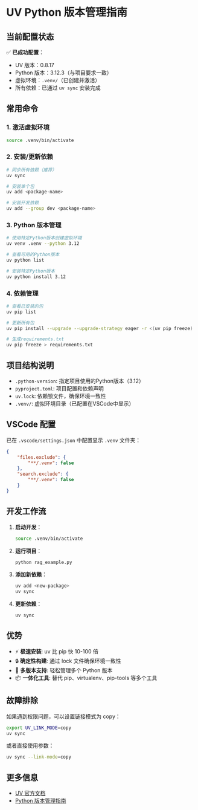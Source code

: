 # UV Python 版本管理指南

## 当前配置状态

✅ **已成功配置**：
- UV 版本：0.8.17
- Python 版本：3.12.3（与项目要求一致）
- 虚拟环境：`.venv/`（已创建并激活）
- 所有依赖：已通过 `uv sync` 安装完成

## 常用命令

### 1. 激活虚拟环境
```bash
source .venv/bin/activate
```

### 2. 安装/更新依赖
```bash
# 同步所有依赖（推荐）
uv sync

# 安装单个包
uv add <package-name>

# 安装开发依赖
uv add --group dev <package-name>
```

### 3. Python 版本管理
```bash
# 使用特定Python版本创建虚拟环境
uv venv .venv --python 3.12

# 查看可用的Python版本
uv python list

# 安装特定Python版本
uv python install 3.12
```

### 4. 依赖管理
```bash
# 查看已安装的包
uv pip list

# 更新所有包
uv pip install --upgrade --upgrade-strategy eager -r <(uv pip freeze)

# 生成requirements.txt
uv pip freeze > requirements.txt
```

## 项目结构说明

- `.python-version`: 指定项目使用的Python版本（3.12）
- `pyproject.toml`: 项目配置和依赖声明
- `uv.lock`: 依赖锁文件，确保环境一致性
- `.venv/`: 虚拟环境目录（已配置在VSCode中显示）

## VSCode 配置

已在 `.vscode/settings.json` 中配置显示 `.venv` 文件夹：
```json
{
    "files.exclude": {
        "**/.venv": false
    },
    "search.exclude": {
        "**/.venv": false
    }
}
```

## 开发工作流

1. **启动开发**：
   ```bash
   source .venv/bin/activate
   ```

2. **运行项目**：
   ```bash
   python rag_example.py
   ```

3. **添加新依赖**：
   ```bash
   uv add <new-package>
   uv sync
   ```

4. **更新依赖**：
   ```bash
   uv sync
   ```

## 优势

- ⚡ **极速安装**: uv 比 pip 快 10-100 倍
- 🔒 **确定性构建**: 通过 lock 文件确保环境一致性  
- 🐍 **多版本支持**: 轻松管理多个 Python 版本
- 📦 **一体化工具**: 替代 pip、virtualenv、pip-tools 等多个工具

## 故障排除

如果遇到权限问题，可以设置链接模式为 copy：
```bash
export UV_LINK_MODE=copy
uv sync
```

或者直接使用参数：
```bash
uv sync --link-mode=copy
```

## 更多信息

- [UV 官方文档](https://github.com/astral-sh/uv)
- [Python 版本管理指南](https://docs.astral.sh/uv/guides/python/)
